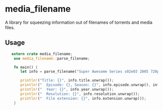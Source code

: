 # media_filename
A library for squeezing information out of filenames of torrents and media files.

## Usage

```rust
   extern crate media_filename;
    use media_filename::parse_filename;

    fn main() {
       let info = parse_filename("Super Awesome Series s02e03 2005 720p.mp4");

       println!("Title: {}", info.title.unwrap());
       println!("  Episode: {}, Season: {}", info.episode.unwrap(), info.season.unwrap());
       println!("  Year: {}", info.year.unwrap());
       println!("  Resolution: {}", info.resolution.unwrap());
       println!("  File extension: {}", info.extension.unwrap());
    }
```